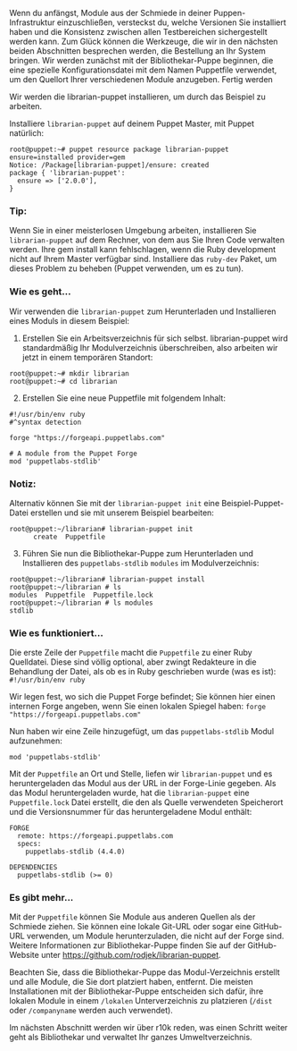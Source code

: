 Wenn du anfängst, Module aus der Schmiede in deiner Puppen-Infrastruktur einzuschließen, versteckst du, welche Versionen Sie installiert haben und die Konsistenz zwischen allen Testbereichen sichergestellt werden kann. Zum Glück können die Werkzeuge, die wir in den nächsten beiden Abschnitten besprechen werden, die Bestellung an Ihr System bringen. Wir werden zunächst mit der Bibliothekar-Puppe beginnen, die eine spezielle Konfigurationsdatei mit dem Namen Puppetfile verwendet, um den Quellort Ihrer verschiedenen Module anzugeben.
Fertig werden

Wir werden die librarian-puppet installieren, um durch das Beispiel zu arbeiten.

Installiere `librarian-puppet` auf deinem Puppet Master, mit Puppet natürlich:
```
root@puppet:~# puppet resource package librarian-puppet ensure=installed provider=gem
Notice: /Package[librarian-puppet]/ensure: created
package { 'librarian-puppet':
  ensure => ['2.0.0'],
}
```

### Tip:
Wenn Sie in einer meisterlosen Umgebung arbeiten, installieren Sie `librarian-puppet` auf dem Rechner, von dem aus Sie Ihren Code verwalten werden. Ihre gem install kann fehlschlagen, wenn die Ruby development nicht auf Ihrem Master verfügbar sind. Installiere das `ruby-dev` Paket, um dieses Problem zu beheben (Puppet verwenden, um es zu tun).

### Wie es geht...

Wir verwenden die `librarian-puppet` zum Herunterladen und Installieren eines Moduls in diesem Beispiel:

1. Erstellen Sie ein Arbeitsverzeichnis für sich selbst. librarian-puppet wird standardmäßig Ihr Modulverzeichnis überschreiben, also arbeiten wir jetzt in einem temporären Standort:
```
root@puppet:~# mkdir librarian
root@puppet:~# cd librarian
```

2. Erstellen Sie eine neue Puppetfile mit folgendem Inhalt:
```
#!/usr/bin/env ruby
#^syntax detection

forge "https://forgeapi.puppetlabs.com"

# A module from the Puppet Forge
mod 'puppetlabs-stdlib'
```

### Notiz:
Alternativ können Sie mit der `librarian-puppet init` eine Beispiel-Puppet-Datei erstellen und sie mit unserem Beispiel bearbeiten:
```
root@puppet:~/librarian# librarian-puppet init
      create  Puppetfile
```

3. Führen Sie nun die Bibliothekar-Puppe zum Herunterladen und Installieren des `puppetlabs-stdlib` `modules` im Modulverzeichnis:

```
root@puppet:~/librarian# librarian-puppet install
root@puppet:~/librarian # ls
modules  Puppetfile  Puppetfile.lock
root@puppet:~/librarian # ls modules
stdlib
```

### Wie es funktioniert...

Die erste Zeile der `Puppetfile` macht die `Puppetfile` zu einer Ruby Quelldatei. Diese sind völlig optional, aber zwingt Redakteure in die Behandlung der Datei, als ob es in Ruby geschrieben wurde (was es ist):
`#!/usr/bin/env ruby`

Wir legen fest, wo sich die Puppet Forge befindet; Sie können hier einen internen Forge angeben, wenn Sie einen lokalen Spiegel haben:
`forge "https://forgeapi.puppetlabs.com"`

Nun haben wir eine Zeile hinzugefügt, um das `puppetlabs-stdlib` Modul aufzunehmen:

`mod 'puppetlabs-stdlib'`

Mit der `Puppetfile` an Ort und Stelle, liefen wir `librarian-puppet` und es heruntergeladen das Modul aus der URL in der Forge-Linie gegeben. Als das Modul heruntergeladen wurde, hat die `librarian-puppet` eine `Puppetfile.lock` Datei erstellt, die den als Quelle verwendeten Speicherort und die Versionsnummer für das heruntergeladene Modul enthält:
```
FORGE
  remote: https://forgeapi.puppetlabs.com
  specs:
    puppetlabs-stdlib (4.4.0)

DEPENDENCIES
  puppetlabs-stdlib (>= 0)
```

### Es gibt mehr...

Mit der `Puppetfile` können Sie Module aus anderen Quellen als der Schmiede ziehen. Sie können eine lokale Git-URL oder sogar eine GitHub-URL verwenden, um Module herunterzuladen, die nicht auf der Forge sind. Weitere Informationen zur Bibliothekar-Puppe finden Sie auf der GitHub-Website unter https://github.com/rodjek/librarian-puppet.

Beachten Sie, dass die Bibliothekar-Puppe das Modul-Verzeichnis erstellt und alle Module, die Sie dort platziert haben, entfernt. Die meisten Installationen mit der Bibliothekar-Puppe entscheiden sich dafür, ihre lokalen Module in einem `/lokalen` Unterverzeichnis zu platzieren (`/dist` oder `/companyname` werden auch verwendet).

Im nächsten Abschnitt werden wir über r10k reden, was einen Schritt weiter geht als Bibliothekar und verwaltet Ihr ganzes Umweltverzeichnis.